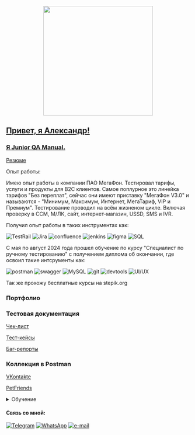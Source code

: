 

<div align="center" dir="auto">
  <animated-image data-catalyst="" style="width: 600px;"><a target="_blank" rel="noopener noreferrer nofollow" href="https://media1.tenor.com/m/C1r3YSmu4IQAAAAC/coding.gif" data-target="animated-image.originalLink"><img height="300" src="https://media1.tenor.com/m/C1r3YSmu4IQAAAAC/coding.gif" style="max-width: 400%; display: inline-block;" data-target="animated-image.originalImage"></a>
      <span class="AnimatedImagePlayer" data-target="animated-image.player" hidden="">
        <a data-target="animated-image.replacedLink" class="AnimatedImagePlayer-images" href="https://media1.tenor.com/m/C1r3YSmu4IQAAAAC/coding.gif" target="_blank">
</div>

## Привет, я  Александр!
### Я Junior QA Manual.



<a href="https://shepsi.hh.ru/resume/b0dd466eff0d2a6ce00039ed1f334873527261" rel="nofollow">Резюме</a>

Опыт работы:

Имею опыт работы в компании ПАО МегаФон. 
Тестировал тарифы, услуги и продукты для B2C клиентов.
Самое поплурное это линейка тарифов "Без переплат", сейчас они имеют приставку "МегаФон V3.0" и называются - "Минимум, Максимум, Интернет, МегаТариф, VIP и Премиум".
Тестирование проводил на всём жизненом цикле. Включая проверку в CCM, М/ЛК, сайт, интернет-магазин, USSD, SMS и IVR.

Получил опыт работы в таких инструментах как:

![TestRail](https://img.shields.io/badge/-Testrail-090909?style=for-the-badge&logo=Testrail&logoColor=27A0D9)
![Jira](https://img.shields.io/badge/-Jira-090909?style=for-the-badge&logo=Jira&logoColor=27A0D9)
![confluence](https://img.shields.io/badge/-confluence-090909?style=for-the-badge&logo=confluence&logoColor=27A0D9)
![jenkins](https://img.shields.io/badge/-jenkins-090909?style=for-the-badge&logo=jenkins&logoColor=27A0D9)
![figma](https://img.shields.io/badge/-figma-090909?style=for-the-badge&logo=figma&logoColor=27A0D9)
![SQL](https://img.shields.io/badge/-pl/sql.developer-090909?style=for-the-badge&logo=sql&logoColor=27A0D9)

С мая по август 2024 года прошел обучение по курсу "Специалист по ручному тестированию" с получением диплома об окончании, где освоил такие интсрументы как:

![postman](https://img.shields.io/badge/-postman-090909?style=for-the-badge&logo=postman&logoColor=27A0D9)
![swagger](https://img.shields.io/badge/-swagger-090909?style=for-the-badge&logo=swagger&logoColor=27A0D9)
![MySQL](https://img.shields.io/badge/-MySQL-090909?style=for-the-badge&logo=MySQL&logoColor=27A0D9)
![git](https://img.shields.io/badge/-git-090909?style=for-the-badge&logo=git&logoColor=27A0D9)
![devtools](https://img.shields.io/badge/-devtools-090909?style=for-the-badge&logo=devtools&logoColor=27A0D9)
![UI/UX](https://img.shields.io/badge/-UI/UX-090909?style=for-the-badge&logo=UI/UX&logoColor=27A0D9)

Так же прохожу бесплатные курсы на stepik.org

### Портфолио
### Тестовая документация
<a href="https://docs.google.com/spreadsheets/d/1EfuC8Jb_Q4CXeDC1KaI1EaqCSmPP7was1c-4r00DkWA/edit?gid=1103595938#gid=1103595938" rel="nofollow">Чек-лист</a>

<a href="https://docs.google.com/spreadsheets/d/1EfuC8Jb_Q4CXeDC1KaI1EaqCSmPP7was1c-4r00DkWA/edit?gid=0#gid=0" rel="nofollow">Тест-кейсы</a>

<a href="https://docs.google.com/spreadsheets/d/1EfuC8Jb_Q4CXeDC1KaI1EaqCSmPP7was1c-4r00DkWA/edit?gid=335394616#gid=335394616" rel="nofollow">Баг-репорты</a>



### Коллекция в Postman
<a href="https://raw.githubusercontent.com/Sanek7163/Sanek7163/main/API%20%D0%92%D0%BA%D0%BE%D0%BD%D1%82%D0%B0%D0%BA%D1%82%D0%B5.postman_collection.json" rel="nofollow">VKontakte</a>

<a href="https://raw.githubusercontent.com/Sanek7163/Sanek7163/refs/heads/main/API%20petfriends" rel="nofollow">PetFriends</a>

<details> 
<summary> Обучение </summary> 
<img name=pic src="https://s277vla.storage.yandex.net/rdisk/03c11943a80fa719a8d288866972506f633e688c7deef67bf267523a129c627f/66f354c9/4lDLIazdOc2i29e_WX3I8qZpQikxYGFs913kcwA9GpiCQNEz_FJNV215bIX4nfRRiy_yziEJmy9x_uLmL5QoqQ==?uid=1031410725&filename=%D0%94%D0%B8%D0%BF%D0%BB%D0%BE%D0%BC.JPG&disposition=inline&hash=&limit=0&content_type=image%2Fjpeg&owner_uid=1031410725&fsize=113563&hid=3b1e173c0dd007ed31dd440775e5c268&media_type=image&tknv=v2&etag=2b023cab27f3be016bed20d4e355375f&ts=622e670780440&s=44ea7849d7f7d35de444aa7f90bc20a6ef04a546c38a963325e9b7bcbb328644&pb=U2FsdGVkX1_aTB_5sTRsMdny-R-o1pkCJy3UaHnCAusfFpP2tCWH2yWX34eCEXbj0Oz_WhKsOIZGldlA225HFpcxrhQbDS9kO-VRFtkVu40" width="200" height="100" border="0" alt="Диплом">

<img name=pic src="https://s58vla.storage.yandex.net/rdisk/096c364a5e940532a68e2e200ac0257a1d3602c68bf698509e2dce1bbeddeb67/66fc49ce/4lDLIazdOc2i29e_WX3I8vayxhmF1RQ4Bp6IJJtLYtpqxGzSa0xmAKnDjwDUUdXkckC1zRSxqSuNshgVbgU3sQ==?uid=1031410725&filename=%D0%A1%D0%B5%D1%80%D1%82%D0%B8%D1%84%D0%B8%D0%BA%D0%B0%D1%82.JPG&disposition=inline&hash=&limit=0&content_type=image%2Fjpeg&owner_uid=1031410725&fsize=55371&hid=141ec233966e878b15d9eda2831e959d&media_type=image&tknv=v2&etag=158caf41f7480308c8b94e869e809727&ts=6236f1d2b8f80&s=15d2d5e22ac71e50f2fa222350faf9ddace31e1ecffe0ea2a009ad3659e2a9e1&pb=U2FsdGVkX19jE8DNocuuMPV2kkbo1f-QEAyOYfRTuzt1sClTrgoNTYH_52BhPXQOlqtPyDuFzgblrrNdyxZZ-Za-SDfFcXsxFhiqsJAPCfc" width="200" height="100" border="0" alt="Сертификат">

<img name=pic src="https://s232vlx.storage.yandex.net/rdisk/83cc3580e9c647f90acb915c30dee2cb7a18cda78503235e8d57a94e57fecca0/66f35571/4lDLIazdOc2i29e_WX3I8jKfE_N92hcVR_f8iyGNIDlE9vqR7a2aroXdGzXrH5RqLEzmoDf8FjsqytVrfsNK8g==?uid=1031410725&filename=%D0%A1%D0%B5%D1%80%D1%82%D0%B8%D1%84%D0%B8%D0%BA%D0%B0%D1%82%20stepik.JPG&disposition=inline&hash=&limit=0&content_type=image%2Fjpeg&owner_uid=1031410725&fsize=57832&hid=c7abeaf8858b287d62f46c2f475a7e23&media_type=image&tknv=v2&etag=b51410e4ae9fd8c33a8ae7b3f87ac42a&ts=622e67a7b7e40&s=ce47cbaac14972274f4f782d75efe1ff473eb5f5043c5e0e59b00fd894802aff&pb=U2FsdGVkX180Pj-xJHQolbrPRVDT7kgvaUyEtKUMzTnS_Sqeu3Rqsod3hpbku_c95FrZM5zmSVyy7XXJOxZBOy40TOtrFFkzm05VtrlKvQ0" width="200" height="100" border="0" alt="Сертификат stepik">
</details>

#### Связь со мной:

[![Telegram](https://img.shields.io/badge/-Telegram-090909?style=for-the-badge&logo=telegram&logoColor=27A0D9)](https://t.me/conq71)
[![WhatsApp](https://img.shields.io/badge/-WhatsApp-090909?style=for-the-badge&logo=WhatsApp&logoColor=27A0D9)](https://wa.me/79093233430)
[![e-mail](https://img.shields.io/badge/-email-090909?style=for-the-badge&logo=viber&logoColor=27A0D9)](mailto:nebozhenko@mail.ru)
